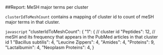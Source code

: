 ##Report: MeSH major terms per cluster<br>

`clusterIdToMeshCount` contains a mapping of cluster id to count of meSH major terms in that cluster.

```javascript```
"clusterIdToMeshCount": {
    "1": { // cluster id
    "Peptides": 12, // meSH and its frequency that appears in the PubMed articles in that cluster id 1
    "Bacillus subtilis": 4,
    "Leucine Zippers": 4,
    "Amides": 4,
    "Proteins": 9,
    "Lactalbumin": 4,
    "Neoplasm Proteins": 4,
}
```